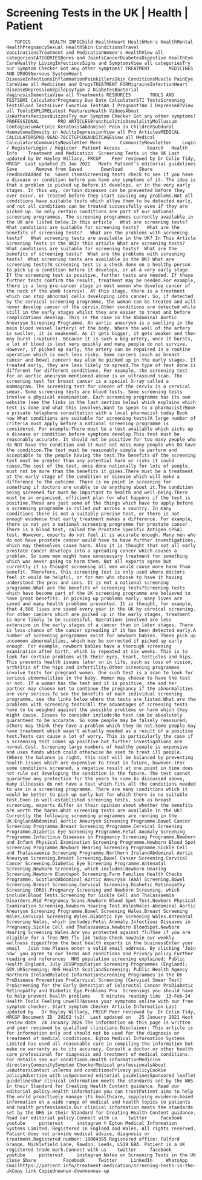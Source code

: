 # Screening Tests in the UK | Health | Patient

       TOPICS       HEALTH INFOChild HealthHeart HealthMen's HealthMental HealthPregnancySexual HealthSkin ConditionsTravel VaccinationsTreatment and MedicationWomen's HealthView all categoriesCATEGORIESBones and JointsCancerDiabetesDigestive HealthEye CareHealthy LivingInfectionsSigns and SymptomsView all categoriesTry our Symptom Checker Got any other symptoms? TREATMENT       MEDICINES AND DRUGSNervous SystemHeart DiseaseInfectionsInflammationPainkillersSkin ConditionsMuscle PainEye CareView all Medicines and DrugsTREATMENT FORMigraineInfectionHeart DiseaseDepressionEpilepsyType 2 DiabetesBacterial VaginosisDementiaView all Treatments RESOURCES       TOOLS AND TESTSBMI CalculatorPregnancy Due Date CalculatorSTI TestsScreening TestsBlood TestsLiver Function TestsAm I Pregnant?Am I Depressed?View all ToolsEXPLORELatest FeaturesHealth VideosAbout UsAuthorsRecipesQuizzesTry our Symptom Checker Got any other symptoms? PROFESSIONAL       PRO ARTICLESBronchiolitisOsmolalityMolluscum ContagiosumActinic KeratosisAbdominal Pain in ChildrenSubdural HaematomaObesity in AdultsDepressionView all Pro ArticlesMEDICAL CALCULATORSPHQ-9GAD-76CITGPCOGAUDITCAGEView all Medical CalculatorsCommunityNewsletter More       CommunityNewsletter    Login / RegisterLogin / Register  Patient Access  .       Search   Health Info    Treatment and Medication  Screening Tests in the UK Last updated by Dr Hayley Willacy, FRCGP    Peer reviewed by Dr Colin Tidy, MRCGP  Last updated 25 Jan 2021   Meets Patient’s editorial guidelines            Save       Remove from Saved       Download      Share      FeedbackAdded to  Saved itemsScreening tests check to see if you have a disease or condition before you have any symptoms of it. The idea is that a problem is picked up before it develops, or in the very early stages. In this way, certain diseases can be prevented before they ever occur, or treated before they start causing any problems.Not all conditions have suitable tests which allow them to be detected early, and not all conditions can be treated successfully even if they are picked up. So only certain conditions are part of our national screening programmes. The screening programmes currently available in the UK are listed below.In this article   What are screening tests?   What conditions are suitable for screening tests?   What are the benefits of screening tests?   What are the problems with screening tests?   What screening tests are available in the UK? In This Article     Screening Tests in the UKIn this article What are screening tests?  What conditions are suitable for screening tests?  What are the benefits of screening tests?  What are the problems with screening tests?  What screening tests are available in the UK? What are screening tests?A screening test is a check done on a healthy person to pick up a condition before it develops, or at a very early stage. If the screening test is positive, further tests are needed. If these further tests confirm the result, treatment may be needed.For example, there is a long pre-cancer stage in most women who develop cancer of the neck of the womb (cervix). At this stage, there is a treatment which can stop abnormal cells developing into cancer. So, if detected by the cervical screening programme, the woman can be treated and will never develop cancer of the cervix.Other conditions are detected while still in the early stages whilst they are easier to treat and before complications develop. This is the case in the Abdominal Aortic Aneurysm Screening Programme. An aortic aneurysm is a swelling in the main blood vessel (artery) of the body. Where the wall of the artery is swollen, it is weakened. As it gets bigger, it gets weaker and then may burst (rupture). Because it is such a big artery, once it bursts, a lot of blood is lost very quickly and many people do not survive. However, if picked up early, the artery can be repaired in a routine operation which is much less risky. Some cancers (such as breast cancer and bowel cancer) may also be picked up in the early stages. If treated early, they are less likely to spread.The type of test done is different for different conditions. For example, the screening test for an aortic aneurysm mentioned above is an ultrasound scan. The screening test for breast cancer is a special X-ray called a mammogram. The screening test for cancer of the cervix is a cervical smear. Some screening tests are blood tests. Some screening tests involve a physical examination. Each screening programme has its own website (see the links in the last section below) which explains which test is done and what this involves.Want to speak to a pharmacist?Book a private telephone consultation with a local pharmacist today Book now What conditions are suitable for screening tests?A large number of criteria must apply before a national screening programme is considered. For example:There must be a test available which picks up a disease or condition before symptoms develop.This test must be reasonably accurate. It should not be positive for too many people who do NOT have the condition and it must not miss many people who DO have the condition.The test must be reasonably simple to perform and acceptable to the people having the test.The benefits of the screening test must be greater than any potential harm or risks it could cause.The cost of the test, once done nationally for lots of people, must not be more than the benefits it gives.There must be a treatment at the early stage of the condition or disease which will make a difference to the outcome. There is no point in screening for something if doctors are unable to do anything about it.The condition being screened for must be important to health and well-being.There must be an organised, efficient plan for what happens if the test is positive.These are just some of the things which have to apply before a screening programme is rolled out across a country. In many conditions there is not a suitably precise test, or there is not enough evidence that early treatment makes a difference. For example, there is not yet a national screening programme for prostate cancer. There is a blood test, called the Prostate Specific Antigen (PSA) test. However, experts do not feel it is accurate enough. Many men who do not have prostate cancer would have to have further investigations, which may themselves cause harm. Also it is thought that not all early prostate cancer develops into a spreading cancer which causes a problem. So some men might have unnecessary treatment for something which was never going to harm them. Not all experts agree but currently it is thought screening all men would cause more harm than benefit. Therefore, this screening test is only used where doctors feel it would be helpful, or for men who choose to have it having understood the pros and cons. It is not a national screening programme.What are the benefits of screening tests?Screening tests which have become part of the UK screening programme are believed to have great benefits. In picking up problems early, many lives are saved and many health problems prevented. It is thought, for example, that 4,500 lives are saved every year in the UK by cervical screening. For other cancers which are picked up in the early stages, treatment is more likely to be successful. Operations involved are less extensive in the early stages of a cancer than in later stages. There is less chance of the cancer spreading if it has been detected early.A number of screening programmes exist for newborn babies. These pick up uncommon abnormalities, which may be corrected if picked up early enough. For example, newborn babies have a thorough screening examination after birth, which is repeated at six weeks. This is to look for certain problems with their eyes, heart, testicles and hips. This prevents health issues later on in life, such as loss of vision, arthritis of the hips and infertility.Other screening programmes involve tests for pregnant women. One such test is a scan to look for serious abnormalities in the baby. Women may choose to have the test or not. If a woman has the test and it is positive, she and her partner may choose not to continue the pregnancy if the abnormalities are very serious.To see the benefits of each individual screening programme, see the links below where the tests are listed.What are the problems with screening tests?All the advantages of screening tests have to be weighed against the possible problems or harm which they might cause. Issues to consider include:No test can be absolutely guaranteed to be accurate. So some people may be falsely reassured; others may think they have a problem which they do not.Some people may have treatment which wasn't actually needed as a result of a positive test.Tests can cause a lot of worry. This is particularly the case if a screening test comes up positive but further investigations are normal.Cost. Screening large numbers of healthy people is expensive and uses funds which could otherwise be used to treat ill people. (Where the balance is right, this cost will be balanced by preventing health issues which are expensive to treat in future, however.)For some conditions screened, a negative result at one point in time does not rule out developing the condition in the future. The test cannot guarantee any protection for the years to come.As discussed above, many illnesses do not have a test which fits all the conditions needed to use in a screening programme. There are many conditions which it would be better to pick up early but for which there is no suitable test.Even in well-established screening tests, such as breast screening, experts differ in their opinion about whether the benefits are worth the harms.What screening tests are available in the UK?Currently the following screening programmes are running in the UK:EnglandAbdominal Aortic Aneurysm Screening Programme.Bowel Cancer Screening Programme.Breast Screening Programme.Cervical Screening Programme.Diabetic Eye Screening Programme.Fetal Anomaly Screening Programme.Infectious Diseases in Pregnancy Screening Programme.Newborn and Infant Physical Examination Screening Programme.Newborn Blood Spot Screening Programme.Newborn Hearing Screening Programme.Sickle Cell and Thalassaemia Screening Programme.Northern IrelandAbdominal Aortic Aneurysm Screening.Breast Screening.Bowel Cancer Screening.Cervical Cancer Screening.Diabetic Eye Screening Programme.Antenatal Screening.Newborn Screening, which includes:Newborn Hearing Screening.Newborn Bloodspot Screening.Farm Families Health Checks Programme. ScotlandAbdominal Aortic Aneurysm (AAA) Screening.Bowel Screening.Breast Screening.Cervical Screening.Diabetic Retinopathy Screening (DRS).Pregnancy Screening and Newborn Screening, which include:Blood Tests.Screening for Sickle Cell and Thalassaemia Disorders.Mid Pregnancy Scans.Newborn Blood Spot Test.Newborn Physical Examination Screening.Newborn Hearing Test.WalesWales Abdominal Aortic Aneurysm Screening Programme.Bowel Screening Wales.Breast Screening Wales.Cervical Screening Wales.Diabetic Eye Screening Wales.Antenatal Screening Wales, which includes:Fetal Anomaly.Infectious Diseases in Pregnancy.Sickle Cell and Thalassaemia.Newborn Bloodspot.Newborn Hearing Screening Wales.Are you protected against flu?See if you are eligible for a free NHS flu jab today.Check nowJoin our weekly wellness digestfrom the best health experts in the businessEnter your email   Join now Please enter a valid email address. By clicking ‘Join now’ you agree to our Terms and conditions and Privacy policy.Further reading and references  NHS population screening explained; Public Health England, July 2019Population Screening Programmes (England); GOV.UKScreening; NHS Health ScotlandScreening; Public Health Agency Northern IrelandRelated InformationScreening Programmes in the UK ProDisease Prevention ProCervical Screening (Cervical Smear Test) ProScreening for the Early Detection of Colorectal Cancer ProDiabetic Retinopathy and Diabetic Eye Problems Pro  Screenings you should have to help prevent health problems    5 minutes reading time  13-Feb-24 Health Tools Feeling unwell?Assess your symptoms online with our free symptom checker. Start symptom checker Article Information Last updated by   Dr Hayley Willacy, FRCGP Peer reviewed by  Dr Colin Tidy, MRCGP Document ID  29262 (v2)  Last updated on   25 January 2021 Next review date  24 January 2026 The information on this page is written and peer reviewed by qualified clinicians.Disclaimer: This article is for information only and should not be used for the diagnosis or treatment of medical conditions. Egton Medical Information Systems Limited has used all reasonable care in compiling the information but make no warranty as to its accuracy. Consult a doctor or other health care professional for diagnosis and treatment of medical conditions. For details see our conditions.Health informationMedicine directoryCommunitySymptom CheckerMedical professionalsAbout usAuthorsContact usTerms and conditionsPrivacy policyCookie policyAdvertise with usSponsored editorial guidelinesSponsored leaflet guidelinesOur clinical information meets the standards set by the NHS in their Standard for Creating Health Content guidance. Read our editorial policy.Health information you can trustPatient aims to help the world proactively manage its healthcare, supplying evidence-based information on a wide range of medical and health topics to patients and health professionals.Our clinical information meets the standards set by the NHS in their Standard for Creating Health Content guidance. Read our editorial policy.Connect with us    twitter     facebook     youtube     pinterest     instagram © Egton Medical Information Systems Limited. Registered in England and Wales. All rights reserved. Patient does not provide medical advice, diagnosis or treatment.Registered number: 10004395 Registered office: Fulford Grange, Micklefield Lane, Rawdon, Leeds, LS19 6BA. Patient is a UK registered trade mark.Connect with us    twitter     facebook     youtube     pinterest     instagram Notes on Screening Tests in the UK      close Share          Facebook     Twitter     LinkedIn     WhatsApp     Emailhttps://patient.info/treatment-medication/screening-tests-in-the-ukCopy link Copiednewnav-downnewnav-up


